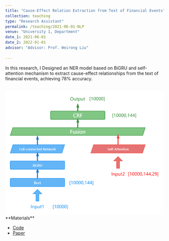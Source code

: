 ```yaml
---
title: "Cause-Effect Relation Extraction from Text of Financial Events"
collection: teaching
type: "Research Assistant"
permalink: /teaching/2021-06-01-NLP
venue: "University 1, Department"
date_1: 2021-06-01
date_2: 2022-01-01
advisor: "Advisor: Prof. Weirong Liu"

---
```

In this research, I Designed an NER model based on BiGRU and self-attention mechanism to extract cause-effect relationships from the text of financial events, achieving 78% accuracy.

<br>
<img src='/images/NLP-arch.png'>
**Materials**
<ul>
<li><a href="https://github.com/JhengLu/Cause-Effect-Relation-Extraction-from-Text-of-Financial-Events">Code</a></li>
<li><a href="https://iopscience.iop.org/article/10.1088/1742-6596/2171/1/012001/meta">Paper</a></li>
</ul>
